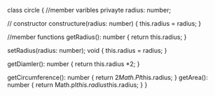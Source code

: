 class circle {
//member varibles
privayte radius: number;
 
// constructor
constructure(radius: number) {
    this.radius = radius;
}

//member functions
getRadius(): number {
     return this.radius;
}

setRadius(radius: number); void {
     this.radius = radius;
}

getDiamler(): number {
     return this.radius *2;
}

getCircumference(): number {
    return 2*Math.PI*this.radius;
}
getArea(): number {
     return Math.pI*this.radius*this.radius;
}
}